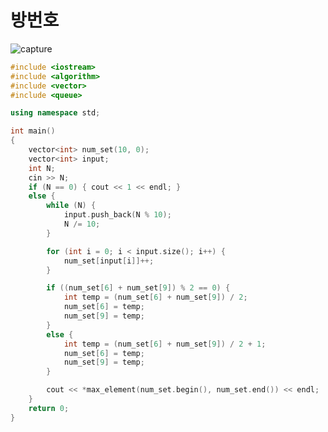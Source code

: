 # 방번호
![capture](https://user-images.githubusercontent.com/78357979/107360203-f3e21800-6b18-11eb-8384-0e9d5ebe627a.JPG)

```cpp
#include <iostream>
#include <algorithm>
#include <vector>
#include <queue>

using namespace std;

int main()
{
	vector<int> num_set(10, 0);
	vector<int> input;
	int N;
	cin >> N;
	if (N == 0) { cout << 1 << endl; }
	else {
		while (N) {
			input.push_back(N % 10);
			N /= 10;
		}

		for (int i = 0; i < input.size(); i++) {
			num_set[input[i]]++;
		}

		if ((num_set[6] + num_set[9]) % 2 == 0) {
			int temp = (num_set[6] + num_set[9]) / 2;
			num_set[6] = temp;
			num_set[9] = temp;
		}
		else {
			int temp = (num_set[6] + num_set[9]) / 2 + 1;
			num_set[6] = temp;
			num_set[9] = temp;
		}

		cout << *max_element(num_set.begin(), num_set.end()) << endl;
	}
	return 0;
}
```
